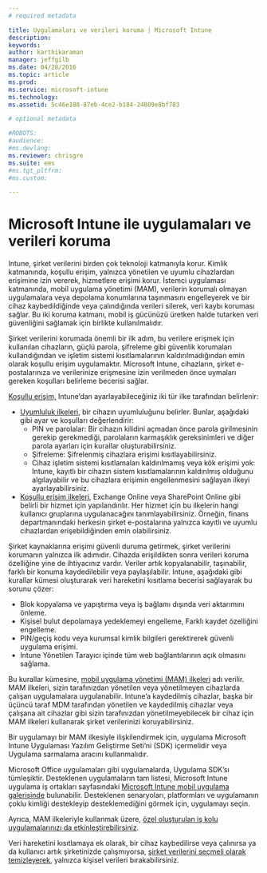 ```yaml
---
# required metadata

title: Uygulamaları ve verileri koruma | Microsoft Intune
description:
keywords:
author: karthikaraman
manager: jeffgilb
ms.date: 04/28/2016
ms.topic: article
ms.prod:
ms.service: microsoft-intune
ms.technology:
ms.assetid: 5c46e188-87eb-4ce2-b184-24809e8bf783

# optional metadata

#ROBOTS:
#audience:
#ms.devlang:
ms.reviewer: chrisgre
ms.suite: ems
#ms.tgt_pltfrm:
#ms.custom:

---
```


# Microsoft Intune ile uygulamaları ve verileri koruma


Intune, şirket verilerini birden çok teknoloji katmanıyla korur.  Kimlik katmanında, koşullu erişim, yalnızca yönetilen ve uyumlu cihazlardan erişimine izin vererek, hizmetlere erişimi korur.  İstemci uygulaması katmanında, mobil uygulama yönetimi (MAM), verilerin korumalı olmayan uygulamalara veya depolama konumlarına taşınmasını engelleyerek ve bir cihaz kaybedildiğinde veya çalındığında verileri silerek, veri kaybı koruması sağlar.  Bu iki koruma katmanı, mobil iş gücünüzü üretken halde tutarken veri güvenliğini sağlamak için birlikte kullanılmalıdır.

Şirket verilerini korumada önemli bir ilk adım, bu verilere erişmek için kullanılan cihazların, güçlü parola, şifreleme gibi güvenlik korumaları kullandığından ve işletim sistemi kısıtlamalarının kaldırılmadığından emin olarak koşullu erişim uygulamaktır. Microsoft Intune, cihazların, şirket e-postalarınıza ve verilerinize erişmesine izin verilmeden önce uymaları gereken koşulları belirleme becerisi sağlar.

[Koşullu erişim,](restrict-access-to-email-and-o365-services-with-microsoft-intune.md) Intune’dan ayarlayabileceğiniz iki tür ilke tarafından belirlenir:
- [Uyumluluk ilkeleri](introduction-to-device-compliance-policies-in-microsoft-intune.md), bir cihazın uyumluluğunu belirler. Bunlar, aşağıdaki gibi ayar ve koşulları değerlendirir:
  - PIN ve parolalar: Bir cihazın kilidini açmadan önce parola girilmesinin gerekip gerekmediği, parolaların karmaşıklık gereksinimleri ve diğer parola ayarları için kurallar oluşturabilirsiniz.
  - Şifreleme: Şifrelenmiş cihazlara erişimi kısıtlayabilirsiniz.
  - Cihaz işletim sistemi kısıtlamaları kaldırılmamış veya kök erişimi yok: Intune, kayıtlı bir cihazın sistem kısıtlamalarının kaldırılmış olduğunu algılayabilir ve bu cihazlara erişimin engellenmesini sağlayan ilkeyi ayarlayabilirsiniz.
- [Koşullu erişim ilkeleri](restrict-access-to-email-and-o365-services-with-microsoft-intune.md), Exchange Online veya SharePoint Online gibi belirli bir hizmet için yapılandırılır. Her hizmet için bu ilkelerin hangi kullanıcı gruplarına uygulanacağını tanımlayabilirsiniz. Örneğin, finans departmanındaki herkesin şirket e-postalarına yalnızca kayıtlı ve uyumlu cihazlardan erişebildiğinden emin olabilirsiniz.

Şirket kaynaklarına erişimi güvenli duruma getirmek, şirket verilerini korumanın yalnızca ilk adımıdır. Cihazda erişildikten sonra verileri koruma özelliğine yine de ihtiyacınız vardır. Veriler artık kopyalanabilir, taşınabilir, farklı bir konuma kaydedilebilir veya paylaşılabilir. Intune, aşağıdaki gibi kurallar kümesi oluşturarak veri hareketini kısıtlama becerisi sağlayarak bu sorunu çözer:
- Blok kopyalama ve yapıştırma veya iş bağlamı dışında veri aktarımını önleme.
- Kişisel bulut depolamaya yedeklemeyi engelleme, Farklı kaydet özelliğini engelleme.
- PIN/geçiş kodu veya kurumsal kimlik bilgileri gerektirerek güvenli uygulama erişimi.
- Intune Yönetilen Tarayıcı içinde tüm web bağlantılarının açık olmasını sağlama.

Bu kurallar kümesine, [mobil uygulama yönetimi (MAM) ilkeleri](protect-app-data-using-mobile-app-management-policies-with-microsoft-intune.md) adı verilir.  MAM ilkeleri, sizin tarafınızdan yönetilen veya yönetilmeyen cihazlarda çalışan uygulamalara uygulanabilir.  Intune’a kaydedilmiş cihazlar, başka bir üçüncü taraf MDM tarafından yönetilen ve kaydedilmiş cihazlar veya çalışana ait cihazlar gibi sizin tarafınızdan yönetilmeyebilecek bir cihaz için MAM ilkeleri kullanarak şirket verilerinizi koruyabilirsiniz.

Bir uygulamayı bir MAM ilkesiyle ilişkilendirmek için, uygulama Microsoft Intune Uygulaması Yazılım Geliştirme Seti’ni (SDK) içermelidir veya Uygulama sarmalama aracını kullanmalıdır.

Microsoft Office uygulamaları gibi uygulamalarda, Uygulama SDK’sı tümleşiktir. Desteklenen uygulamaların tam listesi, Microsoft Intune uygulama iş ortakları sayfasındaki [Microsoft Intune mobil uygulama galerisinde](https://www.microsoft.com/en-us/server-cloud/products/microsoft-intune/partners.aspx) bulunabilir. Desteklenen senaryoları, platformları ve uygulamanın çoklu kimliği destekleyip desteklemediğini görmek için, uygulamayı seçin.

Ayrıca, MAM ilkeleriyle kullanmak üzere, [özel oluşturulan iş kolu uygulamalarınızı da etkinleştirebilirsiniz](decide-how-to-prepare-apps-for-mobile-application-management-with-microsoft-intune.md).

Veri hareketini kısıtlamaya ek olarak, bir cihaz kaybedilirse veya çalınırsa ya da kullanıcı artık şirketinizde çalışmıyorsa, [şirket verilerini seçmeli olarak temizleyerek](wipe-managed-company-app-data-with-microsoft-intune.md), yalnızca kişisel verileri bırakabilirsiniz.


<!--HONumber=Jun16_HO2-->



